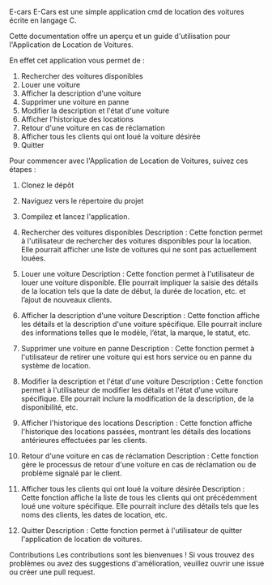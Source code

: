  E-cars
E-Cars est une simple application cmd de location des voitures écrite en langage C.

Cette documentation offre un aperçu et un guide d'utilisation pour l'Application de Location de Voitures.

En effet cet application vous permet de :

1. Rechercher des voitures disponibles
2. Louer une voiture
3. Afficher la description d'une voiture
4. Supprimer une voiture en panne
5. Modifier la description et l'état d'une voiture
6. Afficher l'historique des locations
7. Retour d'une voiture en cas de réclamation
8. Afficher tous les clients qui ont loué la voiture désirée
0. Quitter
 
Pour commencer avec l'Application de Location de Voitures, suivez ces étapes :

1. Clonez le dépôt 
2. Naviguez vers le répertoire du projet 
3. Compilez et lancez l'application.
 
1. Rechercher des voitures disponibles
Description : Cette fonction permet à l'utilisateur de rechercher des voitures disponibles pour la location. Elle pourrait afficher une liste de voitures qui ne sont pas actuellement louées.
2. Louer une voiture
Description : Cette fonction permet à l'utilisateur de louer une voiture disponible. Elle pourrait impliquer la saisie des détails de la location tels que la date de début, la durée de location, etc. et l’ajout de nouveaux clients.
3. Afficher la description d'une voiture
Description : Cette fonction affiche les détails et la description d'une voiture spécifique. Elle pourrait inclure des informations telles que le modèle, l’état, la marque, le statut, etc.
4. Supprimer une voiture en panne
Description : Cette fonction permet à l'utilisateur de retirer une voiture qui est hors service ou en panne du système de location.
5. Modifier la description et l'état d'une voiture
Description : Cette fonction permet à l'utilisateur de modifier les détails et l'état d'une voiture spécifique. Elle pourrait inclure la modification de la description, de la disponibilité, etc.
6. Afficher l'historique des locations
Description : Cette fonction affiche l'historique des locations passées, montrant les détails des locations antérieures effectuées par les clients.
7. Retour d'une voiture en cas de réclamation
Description : Cette fonction gère le processus de retour d'une voiture en cas de réclamation ou de problème signalé par le client.
8. Afficher tous les clients qui ont loué la voiture désirée
Description : Cette fonction affiche la liste de tous les clients qui ont précédemment loué une voiture spécifique. Elle pourrait inclure des détails tels que les noms des clients, les dates de location, etc.
0. Quitter
Description : Cette fonction permet à l'utilisateur de quitter l'application de location de voitures. 

Contributions
Les contributions sont les bienvenues ! Si vous trouvez des problèmes ou avez des suggestions d'amélioration, veuillez ouvrir une issue ou créer une pull request.

